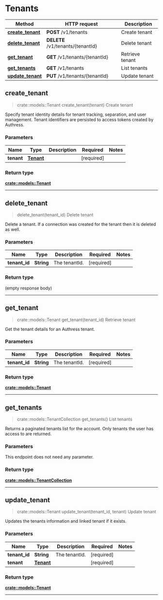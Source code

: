 # Tenants
Method | HTTP request | Description
------------- | ------------- | -------------
[**create_tenant**](#create_tenant) | **POST** /v1/tenants | Create tenant
[**delete_tenant**](#delete_tenant) | **DELETE** /v1/tenants/{tenantId} | Delete tenant
[**get_tenant**](#get_tenant) | **GET** /v1/tenants/{tenantId} | Retrieve tenant
[**get_tenants**](#get_tenants) | **GET** /v1/tenants | List tenants
[**update_tenant**](#update_tenant) | **PUT** /v1/tenants/{tenantId} | Update tenant



## create_tenant

> crate::models::Tenant create_tenant(tenant)
Create tenant

Specify tenant identity details for tenant tracking, separation, and user management. Tenant identifiers are persisted to access tokens created by Authress.

### Parameters


Name | Type | Description  | Required | Notes
------------- | ------------- | ------------- | ------------- | -------------
**tenant** | [**Tenant**](Tenant.md) |  | [required] |

### Return type

[**crate::models::Tenant**](Tenant.md)

---


## delete_tenant

> delete_tenant(tenant_id)
Delete tenant

Delete a tenant. If a connection was created for the tenant then it is deleted as well.

### Parameters


Name | Type | Description  | Required | Notes
------------- | ------------- | ------------- | ------------- | -------------
**tenant_id** | **String** | The tenantId. | [required] |

### Return type

 (empty response body)


---


## get_tenant

> crate::models::Tenant get_tenant(tenant_id)
Retrieve tenant

Get the tenant details for an Authress tenant.

### Parameters


Name | Type | Description  | Required | Notes
------------- | ------------- | ------------- | ------------- | -------------
**tenant_id** | **String** | The tenantId. | [required] |

### Return type

[**crate::models::Tenant**](Tenant.md)


---


## get_tenants

> crate::models::TenantCollection get_tenants()
List tenants

Returns a paginated tenants list for the account. Only tenants the user has access to are returned.

### Parameters

This endpoint does not need any parameter.

### Return type

[**crate::models::TenantCollection**](TenantCollection.md)


---


## update_tenant

> crate::models::Tenant update_tenant(tenant_id, tenant)
Update tenant

Updates the tenants information and linked tenant if it exists.

### Parameters


Name | Type | Description  | Required | Notes
------------- | ------------- | ------------- | ------------- | -------------
**tenant_id** | **String** | The tenantId. | [required] |
**tenant** | [**Tenant**](Tenant.md) |  | [required] |

### Return type

[**crate::models::Tenant**](Tenant.md)

---

